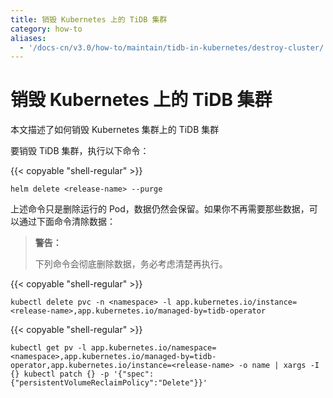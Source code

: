```yaml
---
title: 销毁 Kubernetes 上的 TiDB 集群
category: how-to
aliases:
  - '/docs-cn/v3.0/how-to/maintain/tidb-in-kubernetes/destroy-cluster/'
---
```


# 销毁 Kubernetes 上的 TiDB 集群

本文描述了如何销毁 Kubernetes 集群上的 TiDB 集群

要销毁 TiDB 集群，执行以下命令：

{{< copyable "shell-regular" >}}

```shell
helm delete <release-name> --purge
```

上述命令只是删除运行的 Pod，数据仍然会保留。如果你不再需要那些数据，可以通过下面命令清除数据：

> **警告：**
> 
> 下列命令会彻底删除数据，务必考虑清楚再执行。

{{< copyable "shell-regular" >}}

```shell
kubectl delete pvc -n <namespace> -l app.kubernetes.io/instance=<release-name>,app.kubernetes.io/managed-by=tidb-operator
```

{{< copyable "shell-regular" >}}

```shell
kubectl get pv -l app.kubernetes.io/namespace=<namespace>,app.kubernetes.io/managed-by=tidb-operator,app.kubernetes.io/instance=<release-name> -o name | xargs -I {} kubectl patch {} -p '{"spec":{"persistentVolumeReclaimPolicy":"Delete"}}'
```